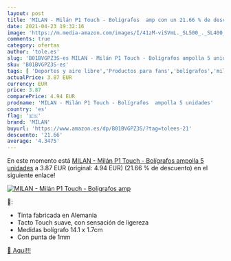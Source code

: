 ```yaml
---
layout: post
title: 'MILAN - Milán P1 Touch - Bolígrafos  amp con un 21.66 % de descuento'
date: 2021-04-23 19:32:16
image: 'https://m.media-amazon.com/images/I/41zM-viSVmL._SL500_._SL400_.jpg'
comments: true
category: ofertas
author: 'tole.es'
slug: 'B01BVGPZ3S-es MILAN - Milán P1 Touch - Bolígrafos ampolla 5 unidades'
sku: 'B01BVGPZ3S-es'
tags: [ 'Deportes y aire libre','Productos para fans','bolígrafos','milan', ]
actualPrice: 3.87 EUR
currency: EUR
price: 3.87
comparePrice: 4.94 EUR
prodname: 'MILAN - Milán P1 Touch - Bolígrafos  ampolla 5 unidades'
country: 'es'
flag: '🇪🇸'
brand: 'MILAN'
buyurl: 'https://www.amazon.es/dp/B01BVGPZ3S/?tag=tolees-21'
descuento: '21.66'
average: '4.3475'
---
```


En este momento está [MILAN - Milán P1 Touch - Bolígrafos  ampolla 5 unidades](https://www.amazon.es/dp/B01BVGPZ3S/?tag=tolees-21) a 3.87 EUR (original: 4.94 EUR) (21.66 %  de descuento) en el siguiente enlace!

[![MILAN - Milán P1 Touch - Bolígrafos  amp](https://m.media-amazon.com/images/I/41zM-viSVmL._SL500_._SL400_.jpg)](https://www.amazon.es/dp/B01BVGPZ3S/?tag=tolees-21)

🔎:

- Tinta fabricada en Alemania
- Tacto Touch suave, con sensación de ligereza
- Medidas bolígrafo 14.1 x 1.7cm
- Con punta de 1mm

[🛒 Aquí!!!](https://www.amazon.es/dp/B01BVGPZ3S/?tag=tolees-21)
